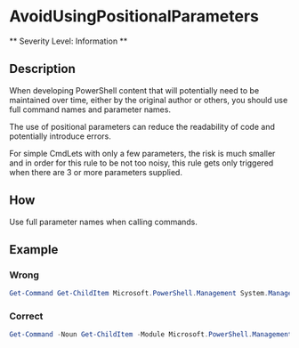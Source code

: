 # AvoidUsingPositionalParameters

** Severity Level: Information **

## Description

When developing PowerShell content that will potentially need to be maintained over time, either by the original author or others, you should use full command names and parameter names.

The use of positional parameters can reduce the readability of code and potentially introduce errors.

For simple CmdLets with only a few parameters, the risk is much smaller and in order for this rule to be not too noisy, this rule gets only triggered when there are 3 or more parameters supplied.

## How

Use full parameter names when calling commands.

## Example

### Wrong

``` PowerShell
Get-Command Get-ChildItem Microsoft.PowerShell.Management System.Management.Automation.Cmdlet
```

### Correct

``` PowerShell
Get-Command -Noun Get-ChildItem -Module Microsoft.PowerShell.Management -ParameterType System.Management.Automation.Cmdlet
```
